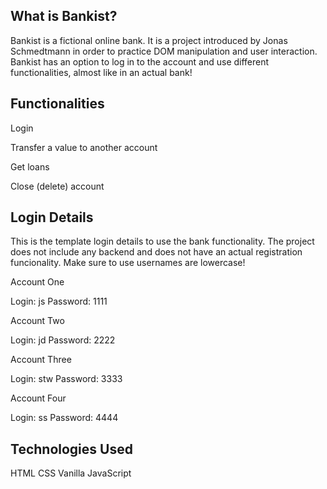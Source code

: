 What is Bankist?
-------------------------------------------------------------------------------------------------------------------------------------------------------------------------
Bankist is a fictional online bank. It is a project introduced by Jonas Schmedtmann in order to practice DOM manipulation and user interaction. Bankist has an option to log in to the account and use different functionalities, almost like in an actual bank!

Functionalities
-------------------------------------------------------------------------------------------------------------------------------------------------------------------------
Login

Transfer a value to another account

Get loans

Close (delete) account

Login Details
-----------------------------------------------------------------------------------------------------------------------------------------------------------------------
This is the template login details to use the bank functionality. The project does not include any backend and does not have an actual registration funcionality. Make sure to use usernames are lowercase!

Account One

Login: js
Password: 1111

Account Two

Login: jd
Password: 2222

Account Three

Login: stw
Password: 3333

Account Four

Login: ss
Password: 4444

Technologies Used
-----------------------------------------------------------------------------------------------------------------------------------------------------------------------
HTML
CSS
Vanilla JavaScript

